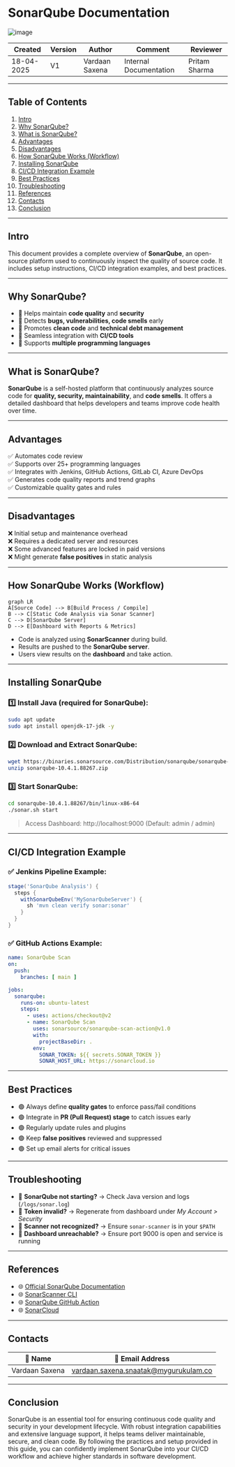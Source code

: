 
#  SonarQube Documentation

![image](https://raw.githubusercontent.com/SonarSource/sonarqube/master/images/logo.png)

|  Created     |  Version |  Author         |  Comment              |  Reviewer       |
|--------------|----------|------------------|------------------------|-----------------|
| 18-04-2025   | V1       | Vardaan Saxena   | Internal Documentation | Pritam Sharma   |

---

##  Table of Contents

1. [Intro](#intro)  
2. [Why SonarQube?](#why-sonarqube)  
3. [What is SonarQube?](#what-is-sonarqube)  
4. [Advantages](#advantages)  
5. [Disadvantages](#disadvantages)  
6. [How SonarQube Works (Workflow)](#workflow)  
7. [Installing SonarQube](#installing-sonarqube)  
8. [CI/CD Integration Example](#ci-cd-integration-example)  
9. [Best Practices](#best-practices)  
10. [Troubleshooting](#troubleshooting)  
11. [References](#references)  
12. [Contacts](#contacts)  
13. [Conclusion](#conclusion)  

---

## Intro <a id="intro"></a>

This document provides a complete overview of **SonarQube**, an open-source platform used to continuously inspect the quality of source code. It includes setup instructions, CI/CD integration examples, and best practices.

---

## Why SonarQube? <a id="why-sonarqube"></a>

- 🔹 Helps maintain **code quality** and **security**  
- 🔹 Detects **bugs, vulnerabilities, code smells** early  
- 🔹 Promotes **clean code** and **technical debt management**  
- 🔹 Seamless integration with **CI/CD tools**  
- 🔹 Supports **multiple programming languages**

---

## What is SonarQube? <a id="what-is-sonarqube"></a>

**SonarQube** is a self-hosted platform that continuously analyzes source code for **quality, security, maintainability**, and **code smells**. It offers a detailed dashboard that helps developers and teams improve code health over time.

---

## Advantages <a id="advantages"></a>

✅ Automates code review  
✅ Supports over 25+ programming languages  
✅ Integrates with Jenkins, GitHub Actions, GitLab CI, Azure DevOps  
✅ Generates code quality reports and trend graphs  
✅ Customizable quality gates and rules

---

## Disadvantages <a id="disadvantages"></a>

❌ Initial setup and maintenance overhead  
❌ Requires a dedicated server and resources  
❌ Some advanced features are locked in paid versions  
❌ Might generate **false positives** in static analysis

---

## How SonarQube Works (Workflow) <a id="workflow"></a>

```mermaid
graph LR
A[Source Code] --> B[Build Process / Compile]
B --> C[Static Code Analysis via Sonar Scanner]
C --> D[SonarQube Server]
D --> E[Dashboard with Reports & Metrics]
```

- Code is analyzed using **SonarScanner** during build.  
- Results are pushed to the **SonarQube server**.  
- Users view results on the **dashboard** and take action.

---

## Installing SonarQube <a id="installing-sonarqube"></a>

### 1️⃣ Install Java (required for SonarQube):

```bash
sudo apt update
sudo apt install openjdk-17-jdk -y
```

### 2️⃣ Download and Extract SonarQube:

```bash
wget https://binaries.sonarsource.com/Distribution/sonarqube/sonarqube-10.4.1.88267.zip
unzip sonarqube-10.4.1.88267.zip
```

### 3️⃣ Start SonarQube:

```bash
cd sonarqube-10.4.1.88267/bin/linux-x86-64
./sonar.sh start
```

> Access Dashboard: http://localhost:9000 (Default: admin / admin)

---

## CI/CD Integration Example <a id="ci-cd-integration-example"></a>

### ✅ Jenkins Pipeline Example:

```groovy
stage('SonarQube Analysis') {
  steps {
    withSonarQubeEnv('MySonarQubeServer') {
      sh 'mvn clean verify sonar:sonar'
    }
  }
}
```

### ✅ GitHub Actions Example:

```yaml
name: SonarQube Scan
on:
  push:
    branches: [ main ]

jobs:
  sonarqube:
    runs-on: ubuntu-latest
    steps:
      - uses: actions/checkout@v2
      - name: SonarQube Scan
        uses: sonarsource/sonarqube-scan-action@v1.0
        with:
          projectBaseDir: .
        env:
          SONAR_TOKEN: ${{ secrets.SONAR_TOKEN }}
          SONAR_HOST_URL: https://sonarcloud.io
```

---

## Best Practices <a id="best-practices"></a>

- 🟢 Always define **quality gates** to enforce pass/fail conditions  
- 🟢 Integrate in **PR (Pull Request) stage** to catch issues early  
- 🟢 Regularly update rules and plugins  
- 🟢 Keep **false positives** reviewed and suppressed  
- 🟢 Set up email alerts for critical issues

---

## Troubleshooting <a id="troubleshooting"></a>

- 🔧 **SonarQube not starting?** → Check Java version and logs (`/logs/sonar.log`)  
- 🔧 **Token invalid?** → Regenerate from dashboard under *My Account > Security*  
- 🔧 **Scanner not recognized?** → Ensure `sonar-scanner` is in your `$PATH`  
- 🔧 **Dashboard unreachable?** → Ensure port 9000 is open and service is running

---

## References <a id="references"></a>

- 🌐 [Official SonarQube Documentation](https://docs.sonarsource.com)  
- 🌐 [SonarScanner CLI](https://docs.sonarsource.com/sonarqube/latest/analyzing-source-code/scanners/sonarscanner/)  
- 🌐 [SonarQube GitHub Action](https://github.com/SonarSource/sonarqube-scan-action)  
- 🌐 [SonarCloud](https://sonarcloud.io)

---

## Contacts <a id="contacts"></a>

| 👤 Name           | 📧 Email Address                                |
|------------------|--------------------------------------------------|
| Vardaan Saxena   | vardaan.saxena.snaatak@mygurukulam.co           |

---

## Conclusion <a id="conclusion"></a>

SonarQube is an essential tool for ensuring continuous code quality and security in your development lifecycle. With robust integration capabilities and extensive language support, it helps teams deliver maintainable, secure, and clean code. By following the practices and setup provided in this guide, you can confidently implement SonarQube into your CI/CD workflow and achieve higher standards in software development.

